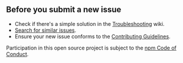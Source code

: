 
























































<extoc></extoc>

## Before you submit a new issue

* Check if there's a simple solution in the
  [Troubleshooting](https://github.com/npm/npm/wiki/Troubleshooting)
  wiki.
* [Search for similar
  issues](https://github.com/npm/npm/search?q=Similar%20issues&type=Issues).
* Ensure your new issue conforms to the [Contributing
  Guidelines](https://github.com/npm/npm/wiki/Contributing-Guidelines).

Participation in this open source project is subject to the [npm Code
of Conduct](http://www.npmjs.com/policies/conduct).
